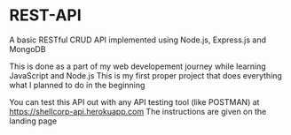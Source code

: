 # REST-API
A basic RESTful CRUD API implemented using Node.js, Express.js and MongoDB

This is done as a part of my web developement journey while learning JavaScript and Node.js
This is my first proper project that does everything what I planned to do in the beginning

You can test this API out with any API testing tool (like POSTMAN) at https://shellcorp-api.herokuapp.com
The instructions are given on the landing page
